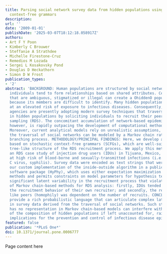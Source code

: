 ```yaml
---
title: Parsing social network survey data from hidden populations using stochastic
  context-free grammars
description:
url: ''
date: '2009-01-01'
publishDate: '2025-03-07T18:12:18.058917Z'
authors:
- Art F Y Poon
- Kimberly C Brouwer
- Steffanie A Strathdee
- Michelle Firestone-Cruz
- Remedios M Lozada
- Sergei L Kosakovsky Pond
- Douglas D Heckathorn
- Simon D W Frost
publication_types:
- '2'
abstract: 'BACKGROUND: Human populations are structured by social networks, in which
  individuals tend to form relationships based on shared attributes. Certain attributes
  that are ambiguous, stigmatized or illegal can create a OhiddenO population, so-called
  because its members are difficult to identify. Many hidden populations are also
  at an elevated risk of exposure to infectious diseases. Consequently, public health
  agencies are presently adopting modern survey techniques that traverse social networks
  in hidden populations by soliciting individuals to recruit their peers, e.g., respondent-driven
  sampling (RDS). The concomitant accumulation of network-based epidemiological data,
  however, is rapidly outpacing the development of computational methods for analysis.
  Moreover, current analytical models rely on unrealistic assumptions, e.g., that
  the traversal of social networks can be modeled by a Markov chain rather than a
  branching process. METHODOLOGY/PRINCIPAL FINDINGS: Here, we develop a new methodology
  based on stochastic context-free grammars (SCFGs), which are well-suited to modeling
  tree-like structure of the RDS recruitment process. We apply this methodology to
  an RDS case study of injection drug users (IDUs) in Tijuana, Mexico, a hidden population
  at high risk of blood-borne and sexually-transmitted infections (i.e., HIV, hepatitis
  C virus, syphilis). Survey data were encoded as text strings that were parsed using
  our custom implementation of the inside-outside algorithm in a publicly-available
  software package (HyPhy), which uses either expectation maximization or direct optimization
  methods and permits constraints on model parameters for hypothesis testing. We identified
  significant latent variability in the recruitment process that violates assumptions
  of Markov chain-based methods for RDS analysis: firstly, IDUs tended to emulate
  the recruitment behavior of their own recruiter; and secondly, the recruitment of
  like peers (homophily) was dependent on the number of recruits. CONCLUSIONS: SCFGs
  provide a rich probabilistic language that can articulate complex latent structure
  in survey data derived from the traversal of social networks. Such structure that
  has no representation in Markov chain-based models can interfere with the estimation
  of the composition of hidden populations if left unaccounted for, raising critical
  implications for the prevention and control of infectious disease epidemics.'
featured: false
publication: '*PLoS One*'
doi: 10.1371/journal.pone.0006777
---
```


Page content here